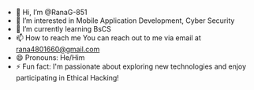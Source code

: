 - 👋 Hi, I’m @RanaG-851
- 👀 I’m interested in Mobile Application Development, Cyber Security
- 🌱 I’m currently learning BsCS
- 📫 How to reach me You can reach out to me via email at rana4801660@gmail.com
- 😄 Pronouns: He/Him
- ⚡ Fun fact: I'm passionate about exploring new technologies and enjoy participating in Ethical Hacking!

<!---
RanaG-851/RanaG-851 is a ✨ special ✨ repository because its `README.md` (this file) appears on your GitHub profile.
You can click the Preview link to take a look at your changes.
--->
